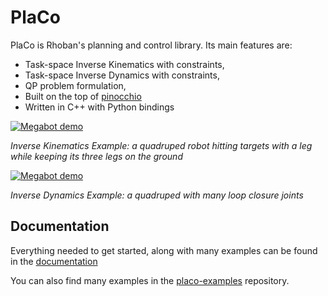# PlaCo

PlaCo is Rhoban's planning and control library.
Its main features are:

* Task-space Inverse Kinematics with constraints,
* Task-space Inverse Dynamics with constraints,
* QP problem formulation,
* Built on the top of [pinocchio](https://github.com/stack-of-tasks/pinocchio)
* Written in C++ with Python bindings

[![Megabot demo](https://github.com/Rhoban/placo-examples/blob/master/kinematics/videos/quadruped_targets.gif?raw=true)](https://github.com/Rhoban/placo-examples/blob/master/kinematics/videos/quadruped_targets.mp4?raw=true)

*Inverse Kinematics Example: a quadruped robot hitting targets with a leg while keeping its three legs on the ground*

[![Megabot demo](https://github.com/Rhoban/placo-examples/blob/master/dynamics/videos/megabot.gif?raw=true)](https://github.com/Rhoban/placo-examples/blob/master/dynamics/videos/megabot.mp4?raw=true)

*Inverse Dynamics Example: a quadruped with many loop closure joints*

## Documentation

Everything needed to get started, along with many examples can be found in the
[documentation](https://placo.readthedocs.io/en/latest/)

You can also find many examples in the [placo-examples](https://github.com/rhoban/placo-examples)
repository.